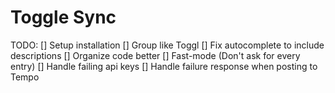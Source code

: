 # Toggle Sync

TODO:
[] Setup installation
[] Group like Toggl
[] Fix autocomplete to include descriptions
[] Organize code better
[] Fast-mode (Don't ask for every entry) 
[] Handle failing api keys
[] Handle failure response when posting to Tempo

